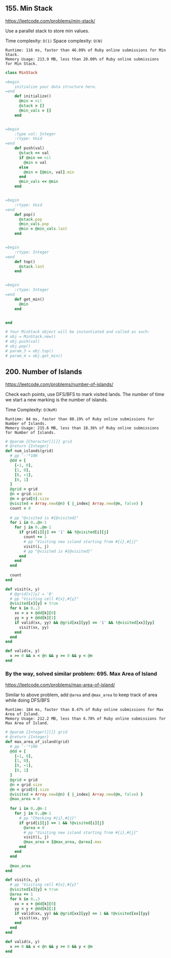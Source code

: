## 155. Min Stack

https://leetcode.com/problems/min-stack/

Use a parallel stack to store min values.

Time complexity: `O(1)`
Space complexity: `O(N)`

```
Runtime: 116 ms, faster than 46.09% of Ruby online submissions for Min Stack.
Memory Usage: 213.9 MB, less than 20.00% of Ruby online submissions for Min Stack.
```

```ruby
class MinStack

=begin
    initialize your data structure here.
=end
    def initialize()
      @min = nil
      @stack = []
      @min_vals = []
    end


=begin
    :type val: Integer
    :rtype: Void
=end
    def push(val)
      @stack << val
      if @min == nil
        @min = val
      else
        @min = [@min, val].min
      end
      @min_vals << @min
    end


=begin
    :rtype: Void
=end
    def pop()
      @stack.pop
      @min_vals.pop
      @min = @min_vals.last
    end


=begin
    :rtype: Integer
=end
    def top()
      @stack.last
    end


=begin
    :rtype: Integer
=end
    def get_min()
      @min
    end


end

# Your MinStack object will be instantiated and called as such:
# obj = MinStack.new()
# obj.push(val)
# obj.pop()
# param_3 = obj.top()
# param_4 = obj.get_min()
```

## 200. Number of Islands

https://leetcode.com/problems/number-of-islands/

Check each points, use DFS/BFS to mark visited lands. The number of time we start a new marking is the number of islands.

Time Complexity: `O(NxM)`

```
Runtime: 84 ms, faster than 80.19% of Ruby online submissions for Number of Islands.
Memory Usage: 215.6 MB, less than 18.36% of Ruby online submissions for Number of Islands.
```

```ruby
# @param {Character[][]} grid
# @return {Integer}
def num_islands(grid)
  # pp '-'*100
  @dd = [
    [-1, 0],
    [1, 0],
    [0, -1],
    [0, 1]
  ]
  @grid = grid
  @n = grid.size
  @m = grid[0].size
  @visited = Array.new(@n) { |_index| Array.new(@m, false) }
  count = 0
  
  # pp "@visited is #{@visited}"
  for i in 0..@n-1
    for j in 0..@m-1
      if grid[i][j] == '1' && !@visited[i][j]
        count += 1
        # pp "Visiting new island starting from #{i},#{j}"
        visit(i, j)
        # pp "@visited is #{@visited}"
      end
    end
  end
  
  count
end

def visit(x, y)
  # @grid[x][y] = '0'
  # pp "Visiting cell #{x},#{y}"
  @visited[x][y] = true
  for k in 0..3
    xx = x + @dd[k][0]
    yy = y + @dd[k][1]
    if valid(xx, yy) && @grid[xx][yy] == '1' && !@visited[xx][yy]
      visit(xx, yy)
    end
  end
end

def valid(x, y)
  x >= 0 && x < @n && y >= 0 && y < @m
end
```

### By the way, solved similar problem: 695. Max Area of Island

https://leetcode.com/problems/max-area-of-island/

Similar to above problem, add `@area` and `@max_area` to keep track of area while doing DFS/BFS

```
Runtime: 184 ms, faster than 8.47% of Ruby online submissions for Max Area of Island.
Memory Usage: 212.2 MB, less than 6.78% of Ruby online submissions for Max Area of Island.
```

```ruby
# @param {Integer[][]} grid
# @return {Integer}
def max_area_of_island(grid)
  # pp '-'*100
  @dd = [
    [-1, 0],
    [1, 0],
    [0, -1],
    [0, 1]
  ]
  @grid = grid
  @n = grid.size
  @m = grid[0].size
  @visited = Array.new(@n) { |_index| Array.new(@m, false) }
  @max_area = 0
  
  for i in 0..@n-1
    for j in 0..@m-1
      # pp "Checking #{i},#{j}"
      if grid[i][j] == 1 && !@visited[i][j]
        @area = 0
        # pp "Visiting new island starting from #{i},#{j}"
        visit(i, j)
        @max_area = [@max_area, @area].max
      end
    end
  end
  
  @max_area
end

def visit(x, y)
  # pp "Visiting cell #{x},#{y}"
  @visited[x][y] = true
  @area += 1
  for k in 0..3
    xx = x + @dd[k][0]
    yy = y + @dd[k][1]
    if valid(xx, yy) && @grid[xx][yy] == 1 && !@visited[xx][yy]
      visit(xx, yy)
    end
  end
end

def valid(x, y)
  x >= 0 && x < @n && y >= 0 && y < @m
end
```
